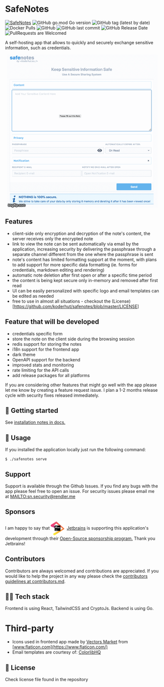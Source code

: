 # SafeNotes

[![SafeNotes](https://circleci.com/gh/koderhut/safenotes.svg?style=shield)](https://circleci.com/gh/koderhut/safenotes)
![GitHub go.mod Go version](https://img.shields.io/github/go-mod/go-version/koderhut/safenotes?style=flat-square)
![GitHub tag (latest by date)](https://img.shields.io/github/v/tag/koderhut/safenotes?style=flat-square)
![Docker Pulls](https://img.shields.io/docker/pulls/denisrendler/safenotes?style=flat-square)
![GitHub](https://img.shields.io/github/license/koderhut/safenotes?style=flat-square)
![GitHub last commit](https://img.shields.io/github/last-commit/koderhut/safenotes?style=flat-square)
![GitHub Release Date](https://img.shields.io/github/release-date/koderhut/safenotes?style=flat-square)
![PullRequests are Welcomed](https://img.shields.io/badge/PRs-welcome-green?style=flat-square)


A self-hosting app that allows to quickly and securely exchange sensitive information, such as credentials.

<p align="center"><img src="./docs/assets/full_flow.gif" alt="Full app flow" /></p>

## Features
- client-side only encryption and decryption of the note's content, the server receives only the encrypted note
- link to view the note can be sent automatically via email by the application, increasing security by delivering the passphrase through a separate channel different from the one where the passphrase is sent
- note's content has limited formatting support at the moment, with plans to add support for more specific data formatting (ie. forms for credentials, markdown editing and rendering)
- automatic note deletion after first open or after a specific time period
- the content is being kept secure only in-memory and removed after first read 
- UI can be easily personalized with specific logo and email templates can be edited as needed
- free to use in almost all situations - checkout the (License)[https://github.com/koderhut/safenotes/blob/master/LICENSE]

## Feature that will be developed
- credentials specific form
- store the note on the client side during the browsing session
- redis support for storing the notes
- i18n support for the frontend app
- dark theme
- OpenAPI support for the backend
- improved stats and monitoring
- rate limiting for the API calls
- add release packages for all platforms

If you are considering other features that might go well with the app please let me know by creating a feature request issue.
I plan a 1-2 months release cycle with security fixes released immediately.

## 🚀 Getting started
See [installation notes in docs.](./docs/install.md)

## 🔧 Usage
If you installed the application locally just run the following command:

```
$ ./safenotes serve
```

## Support
Support is available through the Github Issues. If you find any bugs with the app please feel free to open an issue.
For security issues please email me at <MAILTO:sn.security@rendler.me>

## Sponsors
I am happy to say that <img src="./docs/assets/jetbrains.png" alt="Jetbrains Logo" width=48 height=48 style="vertical-align:middle"> [Jetbrains](https://www.jetbrains.com/?from=safenotes) 
is supporting this application's development through their [Open-Source sponsorship program.](https://www.jetbrains.com/?from=safenotes) 
Thank you Jetbrains!

## Contributors
Contributors are always welcomed and contributions are appreciated. If you would like to help the project in any way please check the [contributors guidelines at contributors.md](./contributing.md).

## :technologist: Tech stack
Frontend is using React, TailwindCSS and CryptoJs.
Backend is using Go.

# Third-party
- Icons used in frontend app made by [Vectors Market](https://www.flaticon.com/authors/vectors-market) from [www.flaticon.com](https://www.flaticon.com/) 
- Email templates are courtesy of: [ColorlibHQ](https://github.com/ColorlibHQ/email-templates) 

## 📄 License
Check license file found in the repository
